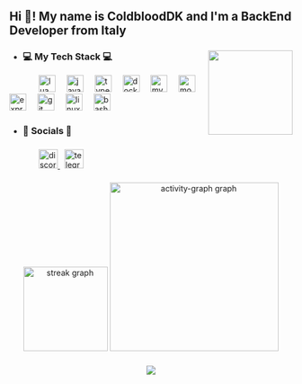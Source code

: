 <h2 align="left">Hi 👋! My name is ColdbloodDK and I'm a BackEnd Developer from Italy</h2>

###

<img align="right" height="150" src="https://i.imgur.com/bg6yo7k.gif" />

###

- ### 💻 My Tech Stack 💻
<div align="left">
  <img width="48" />
  <img src="https://cdn.jsdelivr.net/gh/devicons/devicon/icons/lua/lua-original.svg" height="30" alt="lua logo" />
  <img width="12" />
  <img src="https://cdn.simpleicons.org/javascript/F7DF1E" height="30" alt="javascript logo" />
  <img width="12" />
  <img src="https://cdn.jsdelivr.net/gh/devicons/devicon/icons/typescript/typescript-original.svg" height="30" alt="typescript logo" />
  <img width="12" />
  <img src="https://cdn.jsdelivr.net/gh/devicons/devicon/icons/docker/docker-plain-wordmark.svg" height="30" alt="docker logo" />
  <img width="12" />
  <img src="https://cdn.jsdelivr.net/gh/devicons/devicon/icons/mysql/mysql-original-wordmark.svg" height="30" alt="mysql logo" />
  <img width="12" />
  <img src="https://cdn.jsdelivr.net/gh/devicons/devicon/icons/mongodb/mongodb-plain-wordmark.svg" height="30" alt="mongodb logo" />
  <img width="12" />
  <img src="https://cdn.jsdelivr.net/gh/devicons/devicon/icons/express/express-original.svg" height="30" alt="express logo" />
  <img width="12" />
  <img src="https://cdn.jsdelivr.net/gh/devicons/devicon/icons/git/git-plain.svg" height="30" alt="git logo" />
  <img width="12" />
  <img src="https://cdn.jsdelivr.net/gh/devicons/devicon/icons/linux/linux-original.svg" height="30" alt="linux logo" />
  <img width="12" />
  <img src="https://cdn.simpleicons.org/gnubash/D3D3D3" height="30" alt="bash logo" />
</div>

###

- ### 📱 Socials 📱

###

<div align="left">
  <img width="48" />
  <a href="https://discord.gg/wRbkbXyqNA" target="_blank" >
    <img src="https://raw.githubusercontent.com/maurodesouza/profile-readme-generator/master/src/assets/icons/social/discord/default.svg" width="34" height="34" alt="discord logo" />
  </a>
  <img width="4" />
  <a href="https://t.me/ColdbloodDK" target="_blank" >
    <img src="https://raw.githubusercontent.com/maurodesouza/profile-readme-generator/master/src/assets/icons/social/telegram/default.svg" width="34" height="34" alt="telegram logo" />
  </a>
</div>

###

<div align="center">
  <img src="https://streak-stats.demolab.com?user=ColdbloodDK&locale=en&mode=daily&theme=nord&hide_border=false&border_radius=5&order=3" height="150" alt="streak graph" />
  <img src="https://github-readme-activity-graph.vercel.app/graph?username=ColdbloodDK&radius=16&theme=nord&area=true&order=5" height="300" alt="activity-graph graph" />
</div>

###

<div align="center">
  <img src="https://visitor-badge.laobi.icu/badge?page_id=ColdbloodDK.ColdbloodDK&left_color=deepskyblue&right_color=dodgerblue&left_text=Visitors" />
</div>

###
